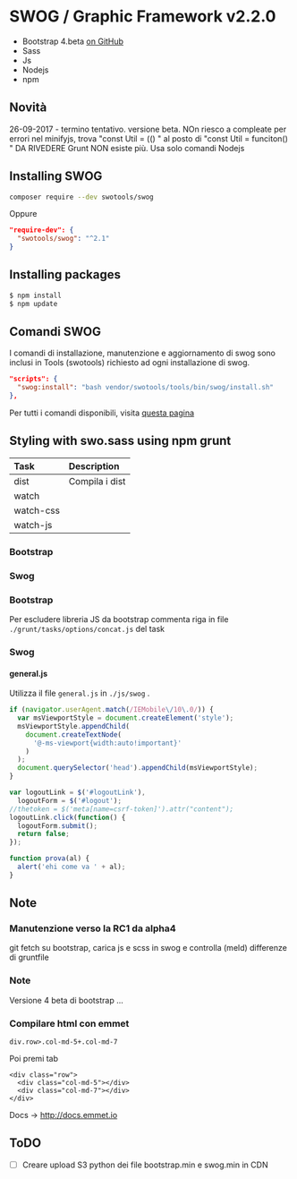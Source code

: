 # SWOG / Graphic Framework v2.2.0

- Bootstrap 4.beta [on GitHub](https://github.com/twbs/bootstrap/tree/v4.0.0-beta)
- Sass
- Js
- Nodejs
- npm

## Novità
26-09-2017 - termino tentativo. versione beta. NOn riesco a compleate per errori nel minifyjs, trova "const Util = (() " al posto di "const Util = funciton() "
DA RIVEDERE
Grunt NON esiste più. Usa solo comandi Nodejs

## Installing SWOG
```bash
composer require --dev swotools/swog
```
Oppure
```json
"require-dev": {
  "swotools/swog": "^2.1"
}
```
## Installing packages
```bash
$ npm install
$ npm update
```

## Comandi SWOG
I comandi di installazione, manutenzione e aggiornamento di swog sono inclusi in Tools (swotools) richiesto ad ogni installazione di swog.
```json
"scripts": {
  "swog:install": "bash vendor/swotools/tools/bin/swog/install.sh"
},
```
Per tutti i comandi disponibili, visita [questa pagina](https://github.com/swotools/tools#comandi)


## Styling with swo.sass using npm grunt

Task                | Description
:------------------ | :-------------------------------------
dist                | Compila i dist
watch               |
watch-css           |
watch-js            |


### Bootstrap

### Swog

### Bootstrap

Per escludere libreria JS da bootstrap commenta riga in file `./grunt/tasks/options/concat.js` del task

### Swog
#### general.js

Utilizza il file `general.js` in `./js/swog` .

```javascript
if (navigator.userAgent.match(/IEMobile\/10\.0/)) {
  var msViewportStyle = document.createElement('style');
  msViewportStyle.appendChild(
    document.createTextNode(
      '@-ms-viewport{width:auto!important}'
    )
  );
  document.querySelector('head').appendChild(msViewportStyle);
}

var logoutLink = $('#logoutLink'),
  logoutForm = $('#logout');
//thetoken = $('meta[name=csrf-token]').attr("content");
logoutLink.click(function() {
  logoutForm.submit();
  return false;
});

function prova(al) {
  alert('ehi come va ' + al);
}
```
## Note
### Manutenzione verso la RC1 da alpha4
git fetch su bootstrap, carica js e scss in swog e controlla (meld) differenze di gruntfile

### Note
Versione 4 beta di bootstrap ...

### Compilare html con emmet

```code
div.row>.col-md-5+.col-md-7
```
Poi premi tab
```code
<div class="row">
  <div class="col-md-5"></div>
  <div class="col-md-7"></div>
</div>
```

Docs -> <http://docs.emmet.io>

## ToDO

- [ ] Creare upload S3 python dei file bootstrap.min e swog.min in CDN
